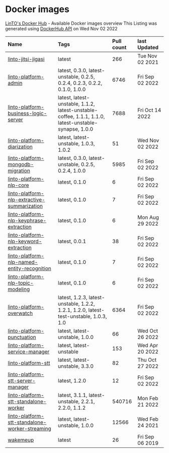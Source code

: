 # Docker images
 [LinTO's Docker Hub](https://hub.docker.com/u/lintoai) - Available Docker images overview
This Listing was generated using [DockerHub API](https://hub.docker.com/u/lintoai) on Wed Nov 02 2022

| Name | Tags | Pull count | last Updated |
|:-|:-|:-|:-|
|[linto-jitsi-jigasi](https://hub.docker.com/r/lintoai/linto-jitsi-jigasi)|latest|266|Tue Nov 02 2021|
|[linto-platform-admin](https://hub.docker.com/r/lintoai/linto-platform-admin)|latest, 0.3.0, latest-unstable, 0.2.5, 0.2.4, 0.2.3, 0.2.2, 0.1.0, 1.0.0|6746|Fri Sep 02 2022|
|[linto-platform-business-logic-server](https://hub.docker.com/r/lintoai/linto-platform-business-logic-server)|latest, latest-unstable, 1.1.2, latest-unstable-coffee, 1.1.1, 1.1.0, latest-unstable-synapse, 1.0.0|7688|Fri Oct 14 2022|
|[linto-platform-diarization](https://hub.docker.com/r/lintoai/linto-platform-diarization)|latest, latest-unstable, 1.0.3, 1.0.2|51|Wed Nov 02 2022|
|[linto-platform-mongodb-migration](https://hub.docker.com/r/lintoai/linto-platform-mongodb-migration)|latest, 0.3.0, latest-unstable, 0.2.5, 0.2.4, 1.0.0|5985|Fri Sep 02 2022|
|[linto-platform-nlp-core](https://hub.docker.com/r/lintoai/linto-platform-nlp-core)|latest, 0.1.0|6|Fri Sep 02 2022|
|[linto-platform-nlp-extractive-summarization](https://hub.docker.com/r/lintoai/linto-platform-nlp-extractive-summarization)|latest, 0.1.0|7|Fri Sep 02 2022|
|[linto-platform-nlp-keyphrase-extraction](https://hub.docker.com/r/lintoai/linto-platform-nlp-keyphrase-extraction)|latest, 0.1.0|6|Mon Aug 29 2022|
|[linto-platform-nlp-keyword-extraction](https://hub.docker.com/r/lintoai/linto-platform-nlp-keyword-extraction)|latest, 0.0.1|38|Fri Sep 02 2022|
|[linto-platform-nlp-named-entity-recognition](https://hub.docker.com/r/lintoai/linto-platform-nlp-named-entity-recognition)|latest, 0.1.0|7|Fri Sep 02 2022|
|[linto-platform-nlp-topic-modeling](https://hub.docker.com/r/lintoai/linto-platform-nlp-topic-modeling)|latest, 0.1.0|6|Fri Sep 02 2022|
|[linto-platform-overwatch](https://hub.docker.com/r/lintoai/linto-platform-overwatch)|latest, 1.2.3, latest-unstable, 1.2.2, 1.2.1, 1.2.0, latest-test-unstable, 1.0.3, 1.0|6364|Fri Sep 02 2022|
|[linto-platform-punctuation](https://hub.docker.com/r/lintoai/linto-platform-punctuation)|latest, latest-unstable, 1.0.0|66|Wed Oct 26 2022|
|[linto-platform-service-manager](https://hub.docker.com/r/lintoai/linto-platform-service-manager)|latest, latest-unstable|153|Wed Apr 20 2022|
|[linto-platform-stt](https://hub.docker.com/r/lintoai/linto-platform-stt)|latest, latest-unstable, 3.3.0|82|Thu Oct 27 2022|
|[linto-platform-stt-server-manager](https://hub.docker.com/r/lintoai/linto-platform-stt-server-manager)|latest, 1.2.0|12|Fri Sep 02 2022|
|[linto-platform-stt-standalone-worker](https://hub.docker.com/r/lintoai/linto-platform-stt-standalone-worker)|latest, 3.1.1, latest-unstable, 2.2.1, 2.2.0, 1.1.2|540716|Mon Feb 21 2022|
|[linto-platform-stt-standalone-worker-streaming](https://hub.docker.com/r/lintoai/linto-platform-stt-standalone-worker-streaming)|latest, latest-unstable, 1.0.0|12566|Wed Feb 24 2021|
|[wakemeup](https://hub.docker.com/r/lintoai/wakemeup)|latest|26|Fri Sep 06 2019|
